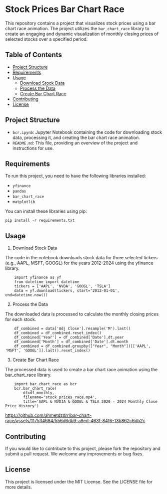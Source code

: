 # Stock Prices Bar Chart Race

This repository contains a project that visualizes stock prices using a bar chart race animation. The project utilizes the `bar_chart_race` library to create an engaging and dynamic visualization of monthly closing prices of selected stocks over a specified period.

## Table of Contents

- [Project Structure](#project-structure)
- [Requirements](#requirements)
- [Usage](#usage)
  - [Download Stock Data](#download-stock-data)
  - [Process the Data](#process-the-data)
  - [Create Bar Chart Race](#create-bar-chart-race)
- [Contributing](#contributing)
- [License](#license)

## Project Structure

- `bcr.ipynb`: Jupyter Notebook containing the code for downloading stock data, processing it, and creating the bar chart race animation.
- `README.md`: This file, providing an overview of the project and instructions for use.

## Requirements

To run this project, you need to have the following libraries installed:

- `yfinance`
- `pandas`
- `bar_chart_race`
- `matplotlib`

You can install these libraries using pip:

    pip install -r requirements.txt

## Usage

1. Download Stock Data
   
The code in the notebook downloads stock data for three selected tickers (e.g., AAPL, MSFT, GOOGL) for the years 2012-2024 using the yfinance library.


        import yfinance as yf
        from datetime import datetime
        tickers = ['AAPL', 'NVDA', 'GOOGL', 'TSLA']
        data = yf.download(tickers, start='2012-01-01', end=datetime.now())

2. Process the Data

The downloaded data is processed to calculate the monthly closing prices for each stock.

        df_combined = data['Adj Close'].resample('M').last()
        df_combined = df_combined.reset_index()
        df_combined['Year'] = df_combined['Date'].dt.year
        df_combined['Month'] = df_combined['Date'].dt.month
        df_combined = df_combined.groupby(["Year", "Month"])[['AAPL', 'MSFT', 'GOOGL']].last().reset_index()

3. Create Bar Chart Race
   
The processed data is used to create a bar chart race animation using the bar_chart_race library.

        import bar_chart_race as bcr
        bcr.bar_chart_race(
            df=df_monthly,
            filename='stock_prices_race.mp4',
            title='AAPL & NVDIA & GOOGL & TSLA 2020 - 2024 Monthly Close Price History')



https://github.com/ahmetdzdrr/bar-chart-race/assets/117534684/556d6db9-a8ed-463f-84f6-13b862c6db2c



## Contributing

If you would like to contribute to this project, please fork the repository and submit a pull request. We welcome any improvements or bug fixes.

## License

This project is licensed under the MIT License. See the LICENSE file for more details.
